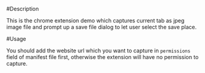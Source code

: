 #Description

This is the chrome extension demo which captures current tab as jpeg image file 
and prompt up a save file dialog to let user select the save place.

#Usage

You should add the website url which you want to capture in `permissions` field
of manifest file first, otherwise the extension will have no permission to 
capture.
